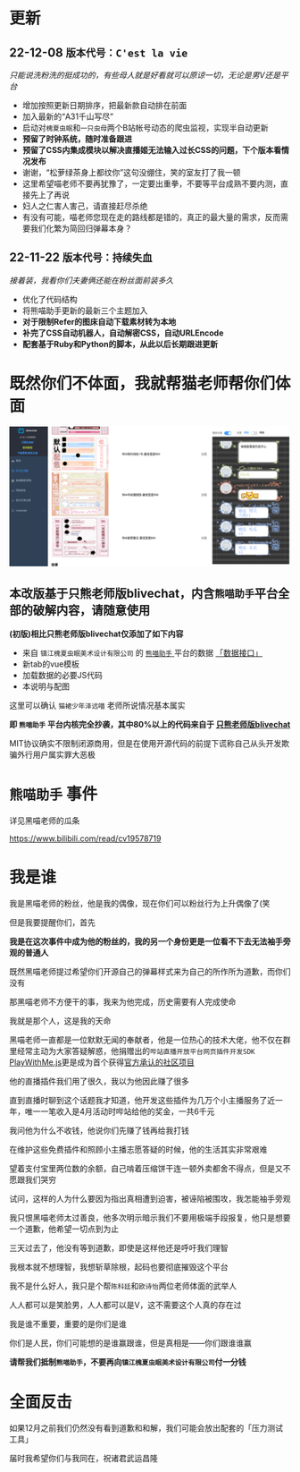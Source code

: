 # **更新**

## 22-12-08 `版本代号：C'est la vie`
*只能说洗粉洗的挺成功的，有些母人就是好看就可以原谅一切，无论是男V还是平台*
- 增加按照更新日期排序，把最新款自动排在前面
- 加入最新的“A31千山写尽”
- 启动对`槐夏虫眠`和`一只虫母`两个B站帐号动态的爬虫监视，实现半自动更新
- **预留了时钟系统，随时准备跟进**
- **预留了CSS内集成模块以解决直播姬无法输入过长CSS的问题，下个版本看情况发布**
- 谢谢，“松萝绿茶身上都纹你”这句没绷住，笑的室友打了我一顿
- 这里希望喵老师不要再犹豫了，一定要出重拳，不要等平台成熟不要内测，直接先上了再说
- 妇人之仁害人害己，请直接赶尽杀绝
- 有没有可能，喵老师您现在走的路线都是错的，真正的最大量的需求，反而需要我们化繁为简回归弹幕本身？

## 22-11-22 `版本代号：持续失血`
*接着装，我看你们夫妻俩还能在粉丝面前装多久*
- 优化了代码结构
- 将熊喵助手更新的最新三个主题加入
- **对于限制Refer的图床自动下载素材转为本地**
- **补完了CSS自动机器人，自动解密CSS，自动URLEncode**
- **配套基于Ruby和Python的脚本，从此以后长期跟进更新**

# **既然你们不体面，我就帮猫老师帮你们体面**

![既然你们不体面，我就帮你们体面](./screenshots/%E8%9E%A2%E5%B9%95%E5%BF%AB%E7%85%A7%202022-11-18%2015-37-01.png)

## 本改版基于只熊老师版blivechat，内含`熊喵助手`平台全部的破解内容，请随意使用

**(初版)相比只熊老师版blivechat仅添加了如下内容**

- 来自 `镇江槐夏虫眠美术设计有限公司` 的 [`熊喵助手` ](https://hxcm.pandamiao.com/)平台的数据
[「数据接口」](https://hxcm.pandamiao.com/bullet-chat/material/store/list)
- 新tab的vue模板
- 加载数据的必要JS代码
- 本说明与配图


这里可以确认 `猫裙少年泽远喵` 老师所说情况基本属实

**即 `熊喵助手` 平台内核完全抄袭，其中80%以上的代码来自于 [只熊老师版blivechat](https://github.com/xfgryujk/blivechat)**

MIT协议确实不限制闭源商用，但是在使用开源代码的前提下谎称自己从头开发欺骗外行用户属实罪大恶极

# `熊喵助手` 事件

详见黑喵老师的瓜条

https://www.bilibili.com/read/cv19578719

# 我是谁
我是黑喵老师的粉丝，他是我的偶像，现在你们可以粉丝行为上升偶像了(笑

但是我要提醒你们，首先

**我是在这次事件中成为他的粉丝的，我的另一个身份更是一位看不下去无法袖手旁观的普通人**

既然黑喵老师提过希望你们开源自己的弹幕样式来为自己的所作所为道歉，而你们没有

那黑喵老师不方便干的事，我来为他完成，历史需要有人完成使命

我就是那个人，这是我的天命

黑喵老师一直都是一位默默无闻的奉献者，他是一位热心的技术大佬，他不仅在群里经常主动为大家答疑解惑，他捐赠出的`哔站直播开放平台网页插件开发SDK` [PlayWithMe.js](https://github.com/XL8Z/BiliBili_PlayWithMe.js)更是成为首个获得[官方承认的社区项目](https://open-live.bilibili.com/document/community/PlayWithMe.html)

他的直播插件我们用了很久，我以为他因此赚了很多

直到直播时聊到这个话题我才知道，他开发这些插件为几万个小主播服务了近一年，唯一一笔收入是4月活动时哔站给他的奖金，一共6千元

我问他为什么不收钱，他说你们先赚了钱再给我打钱

在维护这些免费插件和照顾小主播志愿答疑的时候，他的生活其实非常艰难

望着支付宝里两位数的余额，自己啃着压缩饼干连一顿外卖都舍不得点，但是又不愿跟我们哭穷

试问，这样的人为什么要因为指出真相遭到迫害，被诬陷被围攻，我怎能袖手旁观

我只恨黑喵老师太过善良，他多次明示暗示我们不要用极端手段报复，他只是想要一个道歉，他希望一切点到为止

三天过去了，他没有等到道歉，即使是这样他还是呼吁我们理智

我根本就不想理智，我想斩草除根，起码也要彻底摧毁这个平台

我不是什么好人，我只是个帮`陈科廷`和`欧诗怡`两位老师体面的武举人

人人都可以是笑脸男，人人都可以是V，这不需要这个人真的存在过

我是谁不重要，重要的是你们是谁

你们是人民，你们可能想的是谁赢跟谁，但是真相是——你们跟谁谁赢

**请帮我们抵制`熊喵助手`，不要再向`镇江槐夏虫眠美术设计有限公司`付一分钱**

# 全面反击

如果12月之前我们仍然没有看到道歉和和解，我们可能会放出配套的「压力测试工具」

届时我希望你们与我同在，祝诸君武运昌隆
